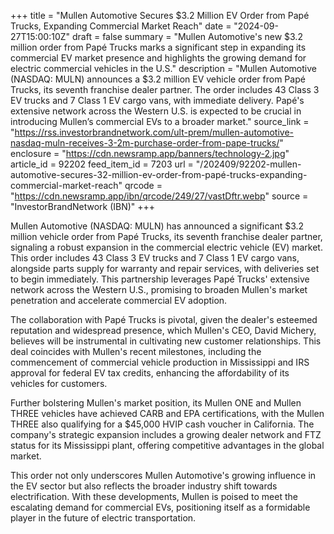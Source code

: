 +++
title = "Mullen Automotive Secures $3.2 Million EV Order from Papé Trucks, Expanding Commercial Market Reach"
date = "2024-09-27T15:00:10Z"
draft = false
summary = "Mullen Automotive's new $3.2 million order from Papé Trucks marks a significant step in expanding its commercial EV market presence and highlights the growing demand for electric commercial vehicles in the U.S."
description = "Mullen Automotive (NASDAQ: MULN) announces a $3.2 million EV vehicle order from Papé Trucks, its seventh franchise dealer partner. The order includes 43 Class 3 EV trucks and 7 Class 1 EV cargo vans, with immediate delivery. Papé's extensive network across the Western U.S. is expected to be crucial in introducing Mullen’s commercial EVs to a broader market."
source_link = "https://rss.investorbrandnetwork.com/ult-prem/mullen-automotive-nasdaq-muln-receives-3-2m-purchase-order-from-pape-trucks/"
enclosure = "https://cdn.newsramp.app/banners/technology-2.jpg"
article_id = 92202
feed_item_id = 7203
url = "/202409/92202-mullen-automotive-secures-32-million-ev-order-from-papé-trucks-expanding-commercial-market-reach"
qrcode = "https://cdn.newsramp.app/ibn/qrcode/249/27/vastDftr.webp"
source = "InvestorBrandNetwork (IBN)"
+++

<p>Mullen Automotive (NASDAQ: MULN) has announced a significant $3.2 million vehicle order from Papé Trucks, its seventh franchise dealer partner, signaling a robust expansion in the commercial electric vehicle (EV) market. This order includes 43 Class 3 EV trucks and 7 Class 1 EV cargo vans, alongside parts supply for warranty and repair services, with deliveries set to begin immediately. This partnership leverages Papé Trucks' extensive network across the Western U.S., promising to broaden Mullen's market penetration and accelerate commercial EV adoption.</p><p>The collaboration with Papé Trucks is pivotal, given the dealer's esteemed reputation and widespread presence, which Mullen's CEO, David Michery, believes will be instrumental in cultivating new customer relationships. This deal coincides with Mullen's recent milestones, including the commencement of commercial vehicle production in Mississippi and IRS approval for federal EV tax credits, enhancing the affordability of its vehicles for customers.</p><p>Further bolstering Mullen's market position, its Mullen ONE and Mullen THREE vehicles have achieved CARB and EPA certifications, with the Mullen THREE also qualifying for a $45,000 HVIP cash voucher in California. The company's strategic expansion includes a growing dealer network and FTZ status for its Mississippi plant, offering competitive advantages in the global market.</p><p>This order not only underscores Mullen Automotive's growing influence in the EV sector but also reflects the broader industry shift towards electrification. With these developments, Mullen is poised to meet the escalating demand for commercial EVs, positioning itself as a formidable player in the future of electric transportation.</p>